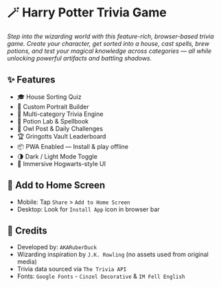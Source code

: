 # **🪄 Harry Potter Trivia Game**
*Step into the wizarding world with this feature-rich, browser-based trivia game. Create your character, get sorted into a house, cast spells, brew potions, and test your magical knowledge across categories — all while unlocking powerful artifacts and battling shadows.*

## **✨ Features**
- 🎓 House Sorting Quiz
- 🧣 Custom Portrait Builder
- 🧠 Multi-category Trivia Engine
- 🧪 Potion Lab & Spellbook
- 🦉 Owl Post & Daily Challenges
- 🏆 Gringotts Vault Leaderboard
- 📦 PWA Enabled — Install & play offline
- 🌗 Dark / Light Mode Toggle
- 🧙 Immersive Hogwarts-style UI

## **📱 Add to Home Screen**
- Mobile: Tap ```Share``` > ```Add to Home Screen```
- Desktop: Look for ```Install App``` icon in browser bar

## **🎨 Credits**
- Developed by: ```AKARuberDuck```
- Wizarding inspiration by ```J.K. Rowling``` (no assets used from original media)
- Trivia data sourced via ```The Trivia API```
- Fonts: ```Google Fonts``` - ```Cinzel Decorative``` & ```IM Fell English```
